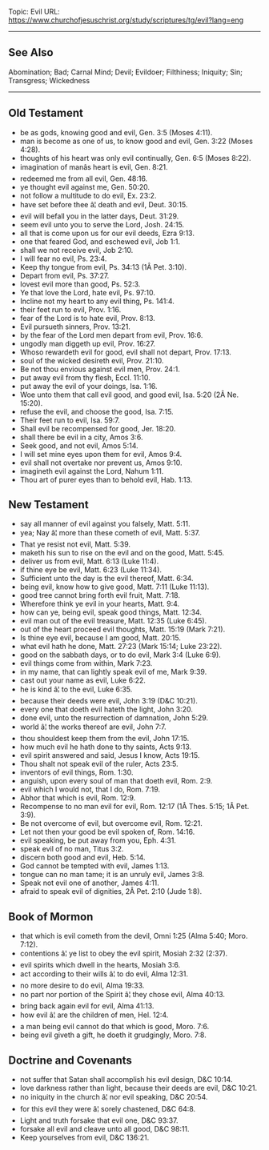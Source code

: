 Topic: Evil
URL: https://www.churchofjesuschrist.org/study/scriptures/tg/evil?lang=eng

---

## See Also

Abomination; Bad; Carnal Mind; Devil; Evildoer; Filthiness; Iniquity; Sin; Transgress; Wickedness

---

## Old Testament

- be as gods, knowing good and evil, Gen. 3:5 (Moses 4:11).
- man is become as one of us, to know good and evil, Gen. 3:22 (Moses 4:28).
- thoughts of his heart was only evil continually, Gen. 6:5 (Moses 8:22).
- imagination of manâs heart is evil, Gen. 8:21.
- redeemed me from all evil, Gen. 48:16.
- ye thought evil against me, Gen. 50:20.
- not follow a multitude to do evil, Ex. 23:2.
- have set before thee â¦ death and evil, Deut. 30:15.
- evil will befall you in the latter days, Deut. 31:29.
- seem evil unto you to serve the Lord, Josh. 24:15.
- all that is come upon us for our evil deeds, Ezra 9:13.
- one that feared God, and eschewed evil, Job 1:1.
- shall we not receive evil, Job 2:10.
- I will fear no evil, Ps. 23:4.
- Keep thy tongue from evil, Ps. 34:13 (1Â Pet. 3:10).
- Depart from evil, Ps. 37:27.
- lovest evil more than good, Ps. 52:3.
- Ye that love the Lord, hate evil, Ps. 97:10.
- Incline not my heart to any evil thing, Ps. 141:4.
- their feet run to evil, Prov. 1:16.
- fear of the Lord is to hate evil, Prov. 8:13.
- Evil pursueth sinners, Prov. 13:21.
- by the fear of the Lord men depart from evil, Prov. 16:6.
- ungodly man diggeth up evil, Prov. 16:27.
- Whoso rewardeth evil for good, evil shall not depart, Prov. 17:13.
- soul of the wicked desireth evil, Prov. 21:10.
- Be not thou envious against evil men, Prov. 24:1.
- put away evil from thy flesh, Eccl. 11:10.
- put away the evil of your doings, Isa. 1:16.
- Woe unto them that call evil good, and good evil, Isa. 5:20 (2Â Ne. 15:20).
- refuse the evil, and choose the good, Isa. 7:15.
- Their feet run to evil, Isa. 59:7.
- Shall evil be recompensed for good, Jer. 18:20.
- shall there be evil in a city, Amos 3:6.
- Seek good, and not evil, Amos 5:14.
- I will set mine eyes upon them for evil, Amos 9:4.
- evil shall not overtake nor prevent us, Amos 9:10.
- imagineth evil against the Lord, Nahum 1:11.
- Thou art of purer eyes than to behold evil, Hab. 1:13.

## New Testament

- say all manner of evil against you falsely, Matt. 5:11.
- yea; Nay â¦ more than these cometh of evil, Matt. 5:37.
- That ye resist not evil, Matt. 5:39.
- maketh his sun to rise on the evil and on the good, Matt. 5:45.
- deliver us from evil, Matt. 6:13 (Luke 11:4).
- if thine eye be evil, Matt. 6:23 (Luke 11:34).
- Sufficient unto the day is the evil thereof, Matt. 6:34.
- being evil, know how to give good, Matt. 7:11 (Luke 11:13).
- good tree cannot bring forth evil fruit, Matt. 7:18.
- Wherefore think ye evil in your hearts, Matt. 9:4.
- how can ye, being evil, speak good things, Matt. 12:34.
- evil man out of the evil treasure, Matt. 12:35 (Luke 6:45).
- out of the heart proceed evil thoughts, Matt. 15:19 (Mark 7:21).
- Is thine eye evil, because I am good, Matt. 20:15.
- what evil hath he done, Matt. 27:23 (Mark 15:14; Luke 23:22).
- good on the sabbath days, or to do evil, Mark 3:4 (Luke 6:9).
- evil things come from within, Mark 7:23.
- in my name, that can lightly speak evil of me, Mark 9:39.
- cast out your name as evil, Luke 6:22.
- he is kind â¦ to the evil, Luke 6:35.
- because their deeds were evil, John 3:19 (D&C 10:21).
- every one that doeth evil hateth the light, John 3:20.
- done evil, unto the resurrection of damnation, John 5:29.
- world â¦ the works thereof are evil, John 7:7.
- thou shouldest keep them from the evil, John 17:15.
- how much evil he hath done to thy saints, Acts 9:13.
- evil spirit answered and said, Jesus I know, Acts 19:15.
- Thou shalt not speak evil of the ruler, Acts 23:5.
- inventors of evil things, Rom. 1:30.
- anguish, upon every soul of man that doeth evil, Rom. 2:9.
- evil which I would not, that I do, Rom. 7:19.
- Abhor that which is evil, Rom. 12:9.
- Recompense to no man evil for evil, Rom. 12:17 (1Â Thes. 5:15; 1Â Pet. 3:9).
- Be not overcome of evil, but overcome evil, Rom. 12:21.
- Let not then your good be evil spoken of, Rom. 14:16.
- evil speaking, be put away from you, Eph. 4:31.
- speak evil of no man, Titus 3:2.
- discern both good and evil, Heb. 5:14.
- God cannot be tempted with evil, James 1:13.
- tongue can no man tame; it is an unruly evil, James 3:8.
- Speak not evil one of another, James 4:11.
- afraid to speak evil of dignities, 2Â Pet. 2:10 (Jude 1:8).

## Book of Mormon

- that which is evil cometh from the devil, Omni 1:25 (Alma 5:40; Moro. 7:12).
- contentions â¦ ye list to obey the evil spirit, Mosiah 2:32 (2:37).
- evil spirits which dwell in the hearts, Mosiah 3:6.
- act according to their wills â¦ to do evil, Alma 12:31.
- no more desire to do evil, Alma 19:33.
- no part nor portion of the Spirit â¦ they chose evil, Alma 40:13.
- bring back again evil for evil, Alma 41:13.
- how evil â¦ are the children of men, Hel. 12:4.
- a man being evil cannot do that which is good, Moro. 7:6.
- being evil giveth a gift, he doeth it grudgingly, Moro. 7:8.

## Doctrine and Covenants

- not suffer that Satan shall accomplish his evil design, D&C 10:14.
- love darkness rather than light, because their deeds are evil, D&C 10:21.
- no iniquity in the church â¦ nor evil speaking, D&C 20:54.
- for this evil they were â¦ sorely chastened, D&C 64:8.
- Light and truth forsake that evil one, D&C 93:37.
- forsake all evil and cleave unto all good, D&C 98:11.
- Keep yourselves from evil, D&C 136:21.

